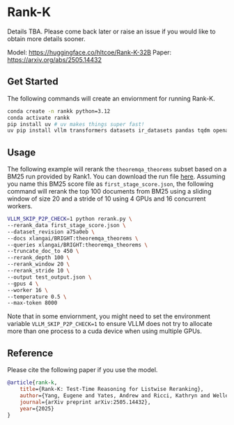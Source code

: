 # Rank-K

Details TBA. Please come back later or raise an issue if you would like to obtain more details sooner.  

Model: https://huggingface.co/hltcoe/Rank-K-32B
Paper: https://arxiv.org/abs/2505.14432

## Get Started

The following commands will create an enviornment for running Rank-K. 

```bash
conda create -n rankk python=3.12
conda activate rankk
pip install uv # uv makes things super fast! 
uv pip install vllm transformers datasets ir_datasets pandas tqdm openai
```

## Usage 

The following example will rerank the `theoremqa_theorems` subset based on a BM25 run provided by Rank1. 
You can download the run file [here](https://huggingface.co/datasets/jhu-clsp/rank1-run-files/resolve/main/theoremqa_theorems_bm25_long_False/score.json). 
Assuming you name this BM25 score file as `first_stage_score.json`, the following command will rerank the top 100 documents from BM25 
using a sliding window of size 20 and a stride of 10 using 4 GPUs and 16 concurrent workers. 

```bash
VLLM_SKIP_P2P_CHECK=1 python rerank.py \
--rerank_data first_stage_score.json \
--dataset_revision a75a0eb \
--docs xlangai/BRIGHT:theoremqa_theorems \
--queries xlangai/BRIGHT:theoremqa_theorems \
--truncate_doc_to 450 \
--rerank_depth 100 \
--rerank_window 20 \
--rerank_stride 10 \
--output test_output.json \
--gpus 4 \
--worker 16 \
--temperature 0.5 \
--max-token 8000
```

Note that in some enviornment, you might need to set the environment variable `VLLM_SKIP_P2P_CHECK=1` to ensure VLLM does 
not try to allocate more than one process to a cuda device when using multiple GPUs. 

## Reference

Please cite the following paper if you use the model. 

```bibtex
@article{rank-k,
    title={Rank-K: Test-Time Reasoning for Listwise Reranking},
    author={Yang, Eugene and Yates, Andrew and Ricci, Kathryn and Weller, Orion and Chari, Vivek and Van Durme, Benjamin and Lawrie, Dawn},
    journal={arXiv preprint arXiv:2505.14432},
    year={2025}
}
```